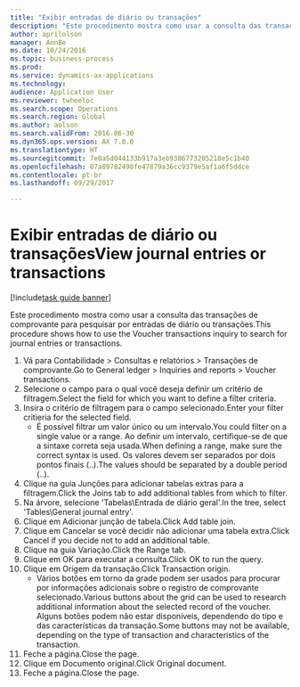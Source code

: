 ```yaml
--- 
title: "Exibir entradas de diário ou transações"
description: "Este procedimento mostra como usar a consulta das transações de comprovante para pesquisar por entradas de diário ou transações."
author: aprilolson
manager: AnnBe
ms.date: 10/24/2016
ms.topic: business-process
ms.prod: 
ms.service: dynamics-ax-applications
ms.technology: 
audience: Application User
ms.reviewer: twheeloc
ms.search.scope: Operations
ms.search.region: Global
ms.author: aolson
ms.search.validFrom: 2016-06-30
ms.dyn365.ops.version: AX 7.0.0
ms.translationtype: HT
ms.sourcegitcommit: 7e0a5d044133b917a3eb9386773205218e5c1b40
ms.openlocfilehash: 07a89782498fe47879a36cc9379e5af1a6f5ddce
ms.contentlocale: pt-br
ms.lasthandoff: 09/29/2017

---
```

# <a name="view-journal-entries-or-transactions"></a><span data-ttu-id="7068d-103">Exibir entradas de diário ou transações</span><span class="sxs-lookup"><span data-stu-id="7068d-103">View journal entries or transactions</span></span>

[!include[task guide banner](../../includes/task-guide-banner.md)]

<span data-ttu-id="7068d-104">Este procedimento mostra como usar a consulta das transações de comprovante para pesquisar por entradas de diário ou transações.</span><span class="sxs-lookup"><span data-stu-id="7068d-104">This procedure shows how to use the Voucher transactions inquiry to search for journal entries or transactions.</span></span>

1. <span data-ttu-id="7068d-105">Vá para Contabilidade > Consultas e relatórios > Transações de comprovante.</span><span class="sxs-lookup"><span data-stu-id="7068d-105">Go to General ledger > Inquiries and reports > Voucher transactions.</span></span>
2. <span data-ttu-id="7068d-106">Selecione o campo para o qual você deseja definir um critério de filtragem.</span><span class="sxs-lookup"><span data-stu-id="7068d-106">Select the field for which you want to define a filter criteria.</span></span>
3. <span data-ttu-id="7068d-107">Insira o critério de filtragem para o campo selecionado.</span><span class="sxs-lookup"><span data-stu-id="7068d-107">Enter your filter critieria for the selected field.</span></span>
    * <span data-ttu-id="7068d-108">É possível filtrar um valor único ou um intervalo.</span><span class="sxs-lookup"><span data-stu-id="7068d-108">You could filter on a single value or a range.</span></span> <span data-ttu-id="7068d-109">Ao definir um intervalo, certifique-se de que a sintaxe correta seja usada.</span><span class="sxs-lookup"><span data-stu-id="7068d-109">When defining a range, make sure the correct syntax is used.</span></span> <span data-ttu-id="7068d-110">Os valores devem ser separados por dois pontos finais (..).</span><span class="sxs-lookup"><span data-stu-id="7068d-110">The values should be separated by a double period (..).</span></span>  
4. <span data-ttu-id="7068d-111">Clique na guia Junções para adicionar tabelas extras para a filtragem.</span><span class="sxs-lookup"><span data-stu-id="7068d-111">Click the Joins tab to add additional tables from which to filter.</span></span>
5. <span data-ttu-id="7068d-112">Na árvore, selecione 'Tabelas\Entrada de diário geral'.</span><span class="sxs-lookup"><span data-stu-id="7068d-112">In the tree, select 'Tables\General journal entry'.</span></span>
6. <span data-ttu-id="7068d-113">Clique em Adicionar junção de tabela.</span><span class="sxs-lookup"><span data-stu-id="7068d-113">Click Add table join.</span></span>
7. <span data-ttu-id="7068d-114">Clique em Cancelar se você decidir não adicionar uma tabela extra.</span><span class="sxs-lookup"><span data-stu-id="7068d-114">Click Cancel if you decide not to add an additional table.</span></span>
8. <span data-ttu-id="7068d-115">Clique na guia Variação.</span><span class="sxs-lookup"><span data-stu-id="7068d-115">Click the Range tab.</span></span>
9. <span data-ttu-id="7068d-116">Clique em OK para executar a consulta.</span><span class="sxs-lookup"><span data-stu-id="7068d-116">Click OK to run the query.</span></span>
10. <span data-ttu-id="7068d-117">Clique em Origem da transação.</span><span class="sxs-lookup"><span data-stu-id="7068d-117">Click Transaction origin.</span></span>
    * <span data-ttu-id="7068d-118">Vários botões em torno da grade podem ser usados para procurar por informações adicionais sobre o registro de comprovante selecionado.</span><span class="sxs-lookup"><span data-stu-id="7068d-118">Various buttons about the grid can be used to research additional information about the selected record of the voucher.</span></span> <span data-ttu-id="7068d-119">Alguns botões podem não estar disponíveis, dependendo do tipo e das características da transação.</span><span class="sxs-lookup"><span data-stu-id="7068d-119">Some buttons may not be available, depending on the type of transaction and characteristics of the transaction.</span></span>  
11. <span data-ttu-id="7068d-120">Feche a página.</span><span class="sxs-lookup"><span data-stu-id="7068d-120">Close the page.</span></span>
12. <span data-ttu-id="7068d-121">Clique em Documento original.</span><span class="sxs-lookup"><span data-stu-id="7068d-121">Click Original document.</span></span>
13. <span data-ttu-id="7068d-122">Feche a página.</span><span class="sxs-lookup"><span data-stu-id="7068d-122">Close the page.</span></span>



